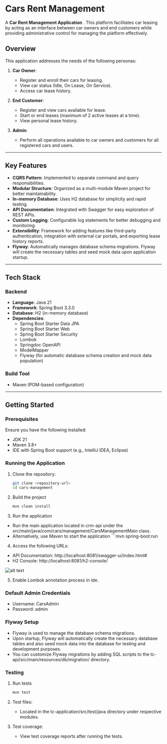 # Cars Rent Management

A **Car Rent Management Application** . This platform facilitates car leasing by acting as an interface between car owners and end customers while providing administrative control for managing the platform effectively.

## Overview

This application addresses the needs of the following personas:
1. **Car Owner**: 
   - Register and enroll their cars for leasing.
   - View car status (Idle, On Lease, On Service).
   - Access car lease history.
   
2. **End Customer**:
   - Register and view cars available for lease.
   - Start or end leases (maximum of 2 active leases at a time).
   - View personal lease history.
   
3. **Admin**:
   - Perform all operations available to car owners and customers for all registered cars and users.

---

## Key Features
- **CQRS Pattern**: Implemented to separate command and query responsibilities.
- **Modular Structure**: Organized as a multi-module Maven project for better maintainability.
- **In-memory Database**: Uses H2 database for simplicity and rapid testing.
- **API Documentation**: Integrated with Swagger for easy exploration of REST APIs.
- **Custom Logging**: Configurable log statements for better debugging and monitoring.
- **Extensibility**: Framework for adding features like third-party authentication, integration with external car portals, and exporting lease history reports.
- **Flyway**: Automatically manages database schema migrations. Flyway will create the necessary tables and seed mock data upon application startup.

---

## Tech Stack

### Backend
- **Language**: Java 21
- **Framework**: Spring Boot 3.3.0
- **Database**: H2 (in-memory database)
- **Dependencies**:
  - Spring Boot Starter Data JPA
  - Spring Boot Starter Web
  - Spring Boot Starter Security
  - Lombok
  - Springdoc OpenAPI
  - ModelMapper
  - Flyway (for automatic database schema creation and mock data population)

### Build Tool
- Maven (POM-based configuration)

---

## Getting Started

### Prerequisites
Ensure you have the following installed:
- JDK 21
- Maven 3.8+
- IDE with Spring Boot support (e.g., IntelliJ IDEA, Eclipse)

### Running the Application
1. Clone the repository:
   ```bash
   git clone <repository-url>
   cd cars-management

2. Build the project
   ```bash
   mvn clean install

3. Run the application
- Run the main application located in crm-api under the src/main/java/com/cars/management/CarsManagementMain class.
- Alternatively, use Maven to start the application ```mvn spring-boot:run

4. Access the following URLs:
- API Documentation: http://localhost:8081/swagger-ui/index.html#
- H2 Console: http://localhost:8081/h2-console/

![alt text](image.png)

5. Enable Lombok annotation process in ide.

### Default Admin Credentials
- Username: CarsAdmin
- Password: admin

### Flyway Setup
- Flyway is used to manage the database schema migrations.
- Upon startup, Flyway will automatically create the necessary database tables and also seed mock data into the database for testing and development purposes.
- You can customize Flyway migrations by adding SQL scripts to the tc-api/src/main/resources/db/migration/ directory.

### Testing
1. Run tests
    ```bash 
    mvn test

2. Test files:
    - Located in the tc-application/src/test/java directory under respective modules.

3. Test coverage:
    - View test coverage reports after running the tests.

